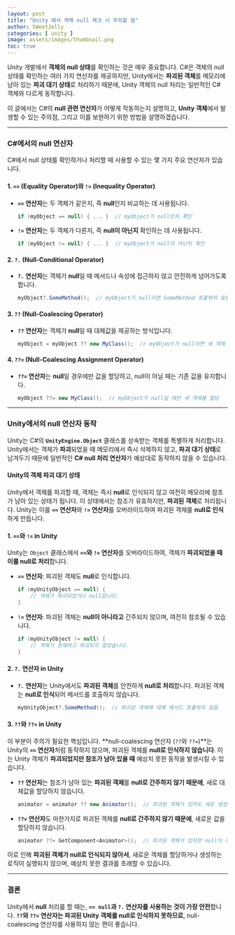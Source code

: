 ```yaml
---
layout: post
title: "Unity 에서 객체 null 체크 시 주의할 점"
author: SWeetJelly
categories: [ unity ]
image: assets/images/thumbnail.png
toc: true
---
```


Unity 개발에서 **객체의 null 상태**를 확인하는 것은 매우 중요합니다. C#은 객체의 null 상태를 확인하는 여러 가지 연산자를 제공하지만, Unity에서는 **파괴된 객체**를 메모리에 남아 있는 **파괴 대기 상태**로 처리하기 때문에, Unity 객체의 null 처리는 일반적인 C# 객체와 다르게 동작합니다.

이 글에서는 C#의 **null 관련 연산자**가 어떻게 작동하는지 설명하고, **Unity 객체**에서 발생할 수 있는 주의점, 그리고 이를 보완하기 위한 방법을 설명하겠습니다.

---

### C#에서의 null 연산자

C#에서 null 상태를 확인하거나 처리할 때 사용할 수 있는 몇 가지 주요 연산자가 있습니다.

#### 1. **`==` (Equality Operator)와 `!=` (Inequality Operator)**

- **`==` 연산자**는 두 객체가 같은지, 즉 **null**인지 비교하는 데 사용됩니다. 
  ```csharp
  if (myObject == null) { ... }  // myObject가 null인지 확인
  ```

- **`!=` 연산자**는 두 객체가 다른지, 즉 **null이 아닌지** 확인하는 데 사용됩니다.
  ```csharp
  if (myObject != null) { ... }  // myObject가 null이 아닌지 확인
  ```

#### 2. **`?.` (Null-Conditional Operator)**
- **`?.` 연산자**는 객체가 **null**일 때 메서드나 속성에 접근하지 않고 안전하게 넘어가도록 합니다.
  ```csharp
  myObject?.SomeMethod();  // myObject가 null이면 SomeMethod 호출하지 않음
  ```

#### 3. **`??` (Null-Coalescing Operator)**
- **`??` 연산자**는 객체가 **null**일 때 대체값을 제공하는 방식입니다.
  ```csharp
  myObject = myObject ?? new MyClass();  // myObject가 null이면 새 객체 생성
  ```

#### 4. **`??=` (Null-Coalescing Assignment Operator)**
- **`??=` 연산자**는 **null**일 경우에만 값을 할당하고, null이 아닐 때는 기존 값을 유지합니다.
  ```csharp
  myObject ??= new MyClass();  // myObject가 null일 때만 새 객체를 할당
  ```

---

### Unity에서의 null 연산자 동작

Unity는 C#의 **`UnityEngine.Object`** 클래스를 상속받는 객체를 특별하게 처리합니다. Unity에서는 객체가 **파괴**되었을 때 메모리에서 즉시 삭제하지 않고, **파괴 대기 상태**로 남겨두기 때문에 일반적인 **C# null 처리 연산자**가 예상대로 동작하지 않을 수 있습니다.

#### Unity의 객체 파괴 대기 상태

Unity에서 객체를 파괴할 때, 객체는 즉시 **null**로 인식되지 않고 여전히 메모리에 참조가 남아 있는 상태가 됩니다. 이 상태에서는 참조가 유효하지만, **파괴된 객체**로 처리됩니다. Unity는 이를 **`==` 연산자**와 **`!=` 연산자**를 오버라이드하여 파괴된 객체를 **null로 인식**하게 만듭니다.

#### 1. **`==`와 `!=` in Unity**

Unity는 `Object` 클래스에서 **`==`와 `!=` 연산자**를 오버라이드하여, 객체가 **파괴되었을 때 이를 null로 처리**합니다.

- **`==` 연산자**: 파괴된 객체도 **null**로 인식합니다.
  ```csharp
  if (myUnityObject == null) {
      // 객체가 파괴되었거나 null입니다.
  }
  ```

- **`!=` 연산자**: 파괴된 객체는 **null이 아니라고** 간주되지 않으며, 여전히 참조될 수 있습니다.
  ```csharp
  if (myUnityObject != null) {
      // 객체가 존재하고 파괴되지 않았습니다.
  }
  ```

#### 2. **`?.` 연산자 in Unity**

- **`?.` 연산자**는 Unity에서도 **파괴된 객체**를 안전하게 **null로 처리**합니다. 파괴된 객체는 **null로 인식**되어 메서드를 호출하지 않습니다.
  ```csharp
  myUnityObject?.SomeMethod();  // 파괴된 객체에 대해 메서드 호출하지 않음
  ```

#### 3. **`??`와 `??=` in Unity**

이 부분이 주의가 필요한 핵심입니다. **null-coalescing 연산자 (`??`와 `??=`)**는 Unity의 **`==` 연산자**처럼 동작하지 않으며, 파괴된 객체를 **null로 인식하지 않습니다**. 이는 Unity 객체가 **파괴되었지만 참조가 남아 있을 때** 예상치 못한 동작을 발생시킬 수 있습니다.

- **`??` 연산자**는 참조가 남아 있는 **파괴된 객체**를 **null로 간주하지 않기 때문에**, 새로 대체값을 할당하지 않습니다.
  ```csharp
  animator = animator ?? new Animator();  // 파괴된 객체가 있어도 새로 생성되지 않음
  ```

- **`??=` 연산자**도 마찬가지로 파괴된 객체를 **null로 간주하지 않기 때문에**, 새로운 값을 할당하지 않습니다.
  ```csharp
  animator ??= GetComponent<Animator>();  // 파괴된 객체가 있지만 null이 아니라고 간주
  ```

이로 인해 **파괴된 객체가 null로 인식되지 않아서**, 새로운 객체를 할당하거나 생성하는 로직이 실행되지 않으며, 예상치 못한 결과를 초래할 수 있습니다.

---

### 결론

Unity에서 **null** 처리를 할 때는, **`== null`과 `?.` 연산자를 사용하는 것이 가장 안전**합니다. **`??`와 `??=` 연산자는 파괴된 Unity 객체를 null로 인식하지 못하므로**, null-coalescing 연산자를 사용하지 않는 편이 좋습니다.
